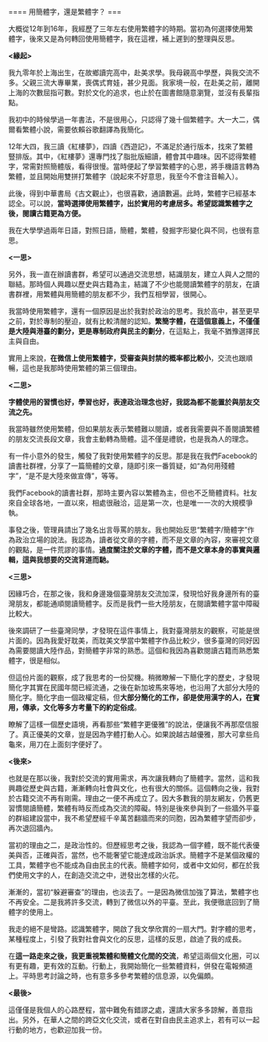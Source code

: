 ==== 用簡體字，還是繁體字？ ===

大概從12年到16年，我經歷了三年左右使用繁體字的時期。當初為何選擇使用繁體字，後來又是為何轉回使用簡體字，我在這裡，補上遲到的整理與反思。

**<緣起>**

我九零年於上海出生，在故鄉讀完高中，赴美求學。我母親高中學歷，與我交流不多。父親三流大專畢業，喪偶式育娃，甚少見面。我家境一般，在赴美之前，離開上海的次數屈指可數。對於文化的追求，也止於在圖書館隨意瀏覽，並沒有長輩指點。

我初中的時候學過一年書法，不是很用心，只認得了幾十個繁體字。大一大二，偶爾看繁體小說，需要依賴谷歌翻譯為我簡化。

12年大四，我三讀《紅樓夢》，四讀《西遊記》，不滿足於通行版本，找來了繁體豎排版。其中，《紅樓夢》還專門找了脂批版細讀，體會其中趣味。因不認得繁體字，常需對照簡體版，看得很慢。當時便起了學習繁體字的心思，將手機語言轉為繁體，並且開始用雙拼打繁體字（說起來不好意思，我至今不會注音輸入）。

此後，得到中華書局《古文觀止》，也很喜歡，通讀數遍。此時，繁體字已經基本認全。可以說，**當時選擇使用繁體字，出於實用的考慮居多。希望認識繁體字之後，閱讀古籍更為方便。**

我在大學學過兩年日語，對照日語，簡體，繁體，發掘字形變化與不同，也很有意思。

**<一思>**

另外，我一直在辦讀書群，希望可以通過交流思想，結識朋友，建立人與人之間的聯結。那時個人興趣以歷史與古籍為主，結識了不少也能閱讀繁體字的朋友，在讀書群裡，用繁體與用簡體的朋友都不少，我們互相學習，很開心。

我當時使用繁體字，還有一個原因是出於我對於政治的思考。我於高中，甚至更早之前，對於專制的壓迫，就有比較清醒的認知。**繁簡字體，在這個意義上，不僅僅是大陸與港臺的劃分，更是專制政府與民主的劃分**，在這點上，我毫不猶豫選擇民主與自由。

實用上來說，**在微信上使用繁體字，受審查與封禁的概率都比較小**，交流也跟順暢，這也是我那時使用繁體的第三個理由。

**<二思>**

**字體使用的習慣也好，學習也好，表達政治理念也好，我認為都不能置於與朋友交流之先。**

我當時雖然使用繁體，但如果朋友表示繁體難以閱讀，或者我需要與不善閱讀繁體的朋友交流長段文章，我會主動轉為簡體。這不僅是禮貌，也是我為人的理念。

有一件小意外的發生，觸發了我對使用繁體字的反思。那是我在我們Facebook的讀書社群裡，分享了一篇簡體的文章，隨即引來一番質疑，如“為何用殘體字”，“是不是大陸來做宣傳”，等等。

我們Facebook的讀書社群，那時主要內容以繁體為主，但也不乏簡體資料。社友來自全球各地，一直以來，相處很融洽，這是第一次，也是唯一一次的大規模爭執。

事發之後，管理員請出了幾名出言辱罵的朋友。我也開始反思“繁體字/簡體字”作為政治立場的說法。我認為，讀者從文章的字體，而不是文章的內容，來審視文章的觀點，是一件荒謬的事情。**過度關注於文章的字體，而不是文章本身的事實與邏輯，這與我想要的交流背道而馳。**

**<三****思****>**

因緣巧合，在那之後，我和身邊幾個臺灣朋友交流加深，發現恰好我身邊所有的臺灣朋友，都能通順閱讀簡體字。反而是我們一些大陸朋友，在閱讀繁體字當中障礙比較大。

後來調研了一些臺灣同學，才發現在這件事情上，我對臺灣朋友的觀察，可能是很片面的。因為我愛好耽美，而耽美文學當中繁體字作品比較少，很多臺灣的同好因為需要閱讀大陸作品，對簡體字非常的熟悉。這個和我因為喜歡閱讀古籍而熟悉繁體字，很是相似。

但這份片面的觀察，成了我思考的一份契機。稍微瞭解一下簡化字的歷史，才發現簡化字其實在民國年間已經流通，之後在新加坡馬來等地，也沿用了大部分大陸的簡化字。簡化字由一個政權定稿，但**大部分簡化的工作，卻是使用漢字的人，在實用，傳承，文化等多方考量下的約定俗成**。

瞭解了這樣一個歷史語境，再看那些“繁體字更優雅”的說法，便讓我不再那麼信服了。真正優美的文章，豈是因為字體打動人心。如果說越古越優雅，那大可拿些烏龜來，用刀在上面刻字便好了。

**<後來>**

也就是在那以後，我對於交流的實用需求，再次讓我轉向了簡體字。當然，這和我興趣從歷史與古籍，漸漸轉向社會與文化，也有很大的關係。這個轉向之後，我對於古籍交流不再有剛需。理由之一便不再成立了。因大多數我的朋友網友，仍舊更習慣閱讀簡體，繁體有時反而成為交流的障礙。特別是後來參與到了一些牆外平臺的群組建設當中，我不希望歷經千辛萬苦翻牆而來的同胞，因為繁體字望而卻步，再次退回牆內。

當初的理由之二，是政治性的。但歷經思考之後，我認為一個字體，既不能代表優美與否，正確與否，當然，也不能奢望它能達成政治訴求。簡體字不是某個政權的工具，繁體字也不能成為自由民主的代表。簡體字如何，或者中文如何，都在於我們使用文字的人，在創造交流之中，迸發出怎樣的火花。

漸漸的，當初“躲避審查”的理由，也淡去了。一是因為微信加強了算法，繁體字也不再安全。二是我將許多交流，轉到了微信以外的平臺。至此，我便徹底回到了簡體字的使用上。

我走的絕不是彎路。認識繁體字，開啟了我文學欣賞的一扇大門。對字體的思考，某種程度上，引發了我對社會與文化的反思，這樣的反思，啟迪了我的成長。

在**這一路走來之後，我更重視繁體和簡體文化間的交流**，希望這兩個文化圈，可以有更有趣，更有效的互動。行動上，我開始簡化一些繁體資料，併發在電報頻道上。平時思考討論之時，也有意多多參考繁體的信息源，以免偏頗。

**<最後>**

這僅僅是我個人的心路歷程，當中難免有錯謬之處，還請大家多多諒解，善意指出。另外，在華人之間的跨亞文化交流，或者在對自由民主追求上，若有可以一起行動的地方，也歡迎加我一份。